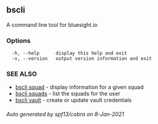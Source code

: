 ## bscli

A command line tool for bluesight.io

### Options

```
  -h, --help      display this help and exit
  -v, --version   output version information and exit
```

### SEE ALSO

* [bscli squad](bscli_squad.md)	 - display information for a given squad
* [bscli squads](bscli_squads.md)	 - list the squads for the user
* [bscli vault](bscli_vault.md)	 - create or update vault credentials

###### Auto generated by spf13/cobra on 8-Jan-2021
